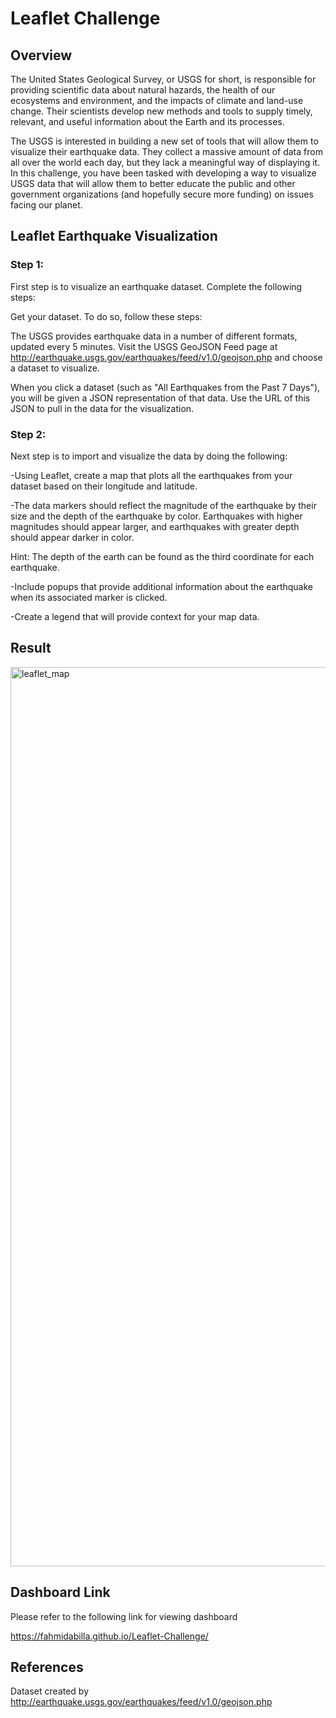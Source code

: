 # Leaflet Challenge

## Overview


The United States Geological Survey, or USGS for short, is responsible for providing scientific data about natural hazards, the health of our ecosystems and environment, and the impacts of climate and land-use change. Their scientists develop new methods and tools to supply timely, relevant, and useful information about the Earth and its processes.

The USGS is interested in building a new set of tools that will allow them to visualize their earthquake data. They collect a massive amount of data from all over the world each day, but they lack a meaningful way of displaying it. In this challenge, you have been tasked with developing a way to visualize USGS data that will allow them to better educate the public and other government organizations (and hopefully secure more funding) on issues facing our planet.


## Leaflet Earthquake Visualization


### Step 1:

First step is to visualize an earthquake dataset. Complete the following steps:

Get your dataset. To do so, follow these steps:

The USGS provides earthquake data in a number of different formats, updated every 5 minutes. Visit the USGS GeoJSON Feed page at http://earthquake.usgs.gov/earthquakes/feed/v1.0/geojson.php and choose a dataset to visualize.

When you click a dataset (such as "All Earthquakes from the Past 7 Days"), you will be given a JSON representation of that data. Use the URL of this JSON to pull in the data for the visualization.


### Step 2:

Next step is to import and visualize the data by doing the following:

-Using Leaflet, create a map that plots all the earthquakes from your dataset based on their longitude and latitude.

-The data markers should reflect the magnitude of the earthquake by their size and the depth of the earthquake by color. Earthquakes with higher magnitudes should appear larger, and earthquakes with greater depth should appear darker in color.

Hint: The depth of the earth can be found as the third coordinate for each earthquake.

-Include popups that provide additional information about the earthquake when its associated marker is clicked.

-Create a legend that will provide context for your map data.



## Result


<img width="1439" alt="leaflet_map" src="https://user-images.githubusercontent.com/120361200/232618433-c023b3ab-b566-48df-826d-ff6af63e0189.png">




## Dashboard Link

Please refer to the following link for viewing dashboard

https://fahmidabilla.github.io/Leaflet-Challenge/



## References

Dataset created by http://earthquake.usgs.gov/earthquakes/feed/v1.0/geojson.php


